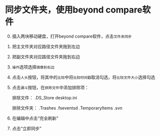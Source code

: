 # 同步文件夹，使用beyond compare软件

0. 插入两块移动硬盘，打开beyond compare软件，点击`文件夹同步`

1. 把主文件夹对应路径文件夹拖到左边

2. 把副文件夹对应路径文件夹拖到右边

3. `操作`选项选择`镜像到右边`

4. 点击`人头`按钮，将其中的`比较`中将`比较时间戳`取消勾选，将`比较文件大小`选择勾选

5. 点击`漏斗`按钮，在`排除文件`中添加排除项：

    排除文件：
    .DS_Store
    desktop.ini


    排除文件夹：
    .Trashes
    .fseventsd
    .TemporaryItems
    .svn

6. 在编辑中点击“完全刷新”

7. 点击“立即同步”